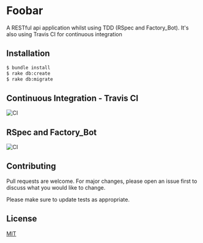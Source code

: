 # Foobar

A RESTful api application whilst using TDD (RSpec and Factory_Bot). It's also using Travis CI for continuous integration

## Installation

```bash
$ bundle install
$ rake db:create
$ rake db:migrate
```

## Continuous Integration - Travis CI

![CI](https://i.imgur.com/P2cMirU.png)

## RSpec and Factory_Bot

![CI](https://i.imgur.com/OYywSws.png)

## Contributing

Pull requests are welcome. For major changes, please open an issue first to discuss what you would like to change.

Please make sure to update tests as appropriate.

## License

[MIT](https://choosealicense.com/licenses/mit/)

